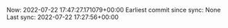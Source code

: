 Now: 2022-07-22 17:47:27.171079+00:00 Earliest commit since sync: None Last sync: 2022-07-22 17:27:56+00:00
